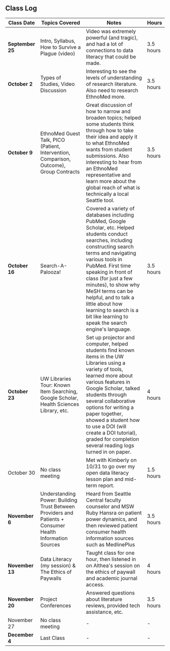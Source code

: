 ## Class Log
| Class Date | Topics Covered | Notes | Hours |
| --- | --- | --- | --- |
| **September 25** | Intro, Syllabus, How to Survive a Plague (video) | Video was extremely powerful (and tragic), and had a lot of connections to data literacy that could be made. | 3.5 hours |
| **October 2** | Types of Studies, Video Discussion | Interesting to see the levels of understanding of research literature. Also need to research EthnoMed more. | 3.5 hours |
| **October 9** | EthnoMed Guest Talk, PICO (Patient, Intervention, Comparison, Outcome), Group Contracts | Great discussion of how to narrow and broaden topics; helped some students think through how to take their idea and apply it to what EthnoMed wants from student submissions. Also interesting to hear from an EthnoMed representative and learn more about the global reach of what is technically a local Seattle tool. | 3.5 hours |
| **October 16** | Search-A-Palooza! | Covered a variety of databases including PubMed, Google Scholar, etc. Helped students conduct searches, including constructing search terms and navigating various tools in PubMed. First time speaking in front of class (for just a few minutes), to show why MeSH terms can be helpful, and to talk a little about how learning to search is a bit like learning to speak the search engine's language. | 3.5 hours |
| **October 23** | UW Libraries Tour: Known Item Searching, Google Scholar, Health Sciences Library, etc. | Set up projector and computer, helped students find known items in the UW Libraries using a variety of tools, learned more about various features in Google Scholar, talked students through several collaborative options for writing a paper together, showed a student how to use a DOI (will create a DOI tutorial), graded for completion several reading logs turned in on paper. | 4 hours |
| October 30 | No class meeting | Met with Kimberly on 10/31 to go over my open data literacy lesson plan and mid-term report. | 1.5 hours |
| **November 6** | Understanding Power: Building Trust Between Providers and Patients + Consumer Health Information Sources | Heard from Seattle Central faculty counselor and MSW Ruby Hansra on patient power dynamics, and then reviewed patient consumer health information sources such as MedlinePlus | 3.5 hours |
| **November 13** | Data Literacy (my session) & The Ethics of Paywalls | Taught class for one hour, then listened in on Althea's session on the ethics of paywall and academic journal access. | 4 hours |
| **November 20** | Project Conferences | Answered questions about literature reviews, provided tech assistance, etc. | 3.5 hours |
| November 27 | No class meeting | - | - |
| **December 4** | Last Class | - | - |



